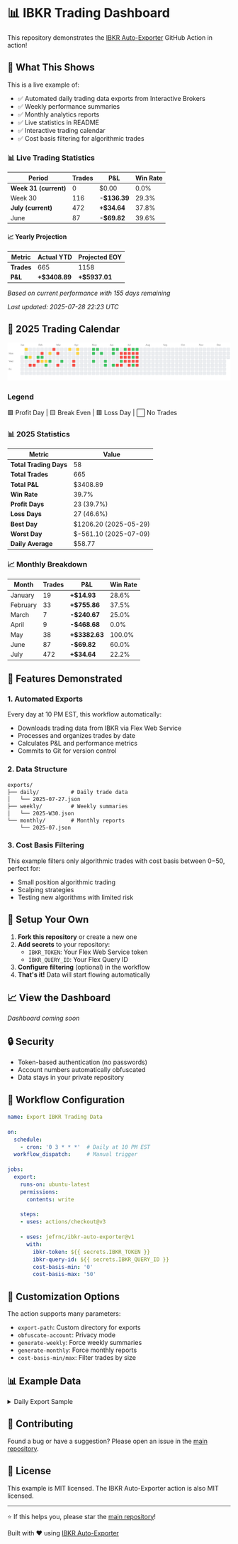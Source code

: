 # 📊 IBKR Trading Dashboard

This repository demonstrates the [IBKR Auto-Exporter](https://github.com/jefrnc/ibkr-auto-exporter) GitHub Action in action!

## 🎯 What This Shows

This is a live example of:
- ✅ Automated daily trading data exports from Interactive Brokers
- ✅ Weekly performance summaries
- ✅ Monthly analytics reports
- ✅ Live statistics in README
- ✅ Interactive trading calendar
- ✅ Cost basis filtering for algorithmic trades

<!-- STATS_START -->
### 📊 Live Trading Statistics

| Period | Trades | P&L | Win Rate |
|--------|--------|-----|----------|
| **Week 31 (current)** | 0 | $0.00 | 0.0% |
| Week 30 | 116 | **-$136.39** | 29.3% |
| **July (current)** | 472 | **+$34.64** | 37.8% |
| June | 87 | **-$69.82** | 39.6% |

#### 📈 Yearly Projection

| Metric | Actual YTD | Projected EOY |
|--------|------------|---------------|
| **Trades** | 665 | 1158 |
| **P&L** | **+$3408.89** | **+$5937.01** |

*Based on current performance with 155 days remaining*

*Last updated: 2025-07-28 22:23 UTC*
<!-- STATS_END -->

<!-- CALENDAR_START -->
## 📅 2025 Trading Calendar

![Trading Calendar](.github/assets/calendar-2025.svg)

### Legend
🟩 Profit Day | 🟨 Break Even | 🟥 Loss Day | ⬜ No Trades

### 📊 2025 Statistics

| Metric | Value |
|--------|-------|
| **Total Trading Days** | 58 |
| **Total Trades** | 665 |
| **Total P&L** | $3408.89 |
| **Win Rate** | 39.7% |
| **Profit Days** | 23 (39.7%) |
| **Loss Days** | 27 (46.6%) |
| **Best Day** | $1206.20 (2025-05-29) |
| **Worst Day** | $-561.10 (2025-07-09) |
| **Daily Average** | $58.77 |

### 📈 Monthly Breakdown

| Month | Trades | P&L | Win Rate |
|-------|--------|-----|----------|
| January | 19 | **+$14.93** | 28.6% |
| February | 33 | **+$755.86** | 37.5% |
| March | 7 | **-$240.67** | 25.0% |
| April | 9 | **-$468.68** | 0.0% |
| May | 38 | **+$3382.63** | 100.0% |
| June | 87 | **-$69.82** | 60.0% |
| July | 472 | **+$34.64** | 22.2% |

<!-- CALENDAR_END -->

## 🚀 Features Demonstrated

### 1. Automated Exports
Every day at 10 PM EST, this workflow automatically:
- Downloads trading data from IBKR via Flex Web Service
- Processes and organizes trades by date
- Calculates P&L and performance metrics
- Commits to Git for version control

### 2. Data Structure
```
exports/
├── daily/          # Daily trade data
│   └── 2025-07-27.json
├── weekly/         # Weekly summaries
│   └── 2025-W30.json
└── monthly/        # Monthly reports
    └── 2025-07.json
```

### 3. Cost Basis Filtering
This example filters only algorithmic trades with cost basis between $0-$50, perfect for:
- Small position algorithmic trading
- Scalping strategies
- Testing new algorithms with limited risk

## 🔧 Setup Your Own

1. **Fork this repository** or create a new one
2. **Add secrets** to your repository:
   - `IBKR_TOKEN`: Your Flex Web Service token
   - `IBKR_QUERY_ID`: Your Flex Query ID
3. **Configure filtering** (optional) in the workflow
4. **That's it!** Data will start flowing automatically

## 📈 View the Dashboard

*Dashboard coming soon*

## 🔒 Security

- Token-based authentication (no passwords)
- Account numbers automatically obfuscated
- Data stays in your private repository

## 📝 Workflow Configuration

```yaml
name: Export IBKR Trading Data

on:
  schedule:
    - cron: '0 3 * * *'  # Daily at 10 PM EST
  workflow_dispatch:     # Manual trigger

jobs:
  export:
    runs-on: ubuntu-latest
    permissions:
      contents: write
    
    steps:
    - uses: actions/checkout@v3
    
    - uses: jefrnc/ibkr-auto-exporter@v1
      with:
        ibkr-token: ${{ secrets.IBKR_TOKEN }}
        ibkr-query-id: ${{ secrets.IBKR_QUERY_ID }}
        cost-basis-min: '0'
        cost-basis-max: '50'
```

## 🎨 Customization Options

The action supports many parameters:
- `export-path`: Custom directory for exports
- `obfuscate-account`: Privacy mode
- `generate-weekly`: Force weekly summaries
- `generate-monthly`: Force monthly reports
- `cost-basis-min/max`: Filter trades by size

## 📊 Example Data

<details>
<summary>Daily Export Sample</summary>

```json
{
  "exportDate": "2025-07-27 16:00:00",
  "account": "U*****98",
  "date": "2025-07-27",
  "trades": [
    {
      "symbol": "AAPL",
      "side": "BUY",
      "quantity": 1,
      "price": 45.25,
      "pnl": 2.50
    }
  ],
  "summary": {
    "totalTrades": 15,
    "totalPnL": 125.75,
    "winRate": 0.73
  }
}
```
</details>

## 🤝 Contributing

Found a bug or have a suggestion? Please open an issue in the [main repository](https://github.com/jefrnc/ibkr-auto-exporter).

## 📄 License

This example is MIT licensed. The IBKR Auto-Exporter action is also MIT licensed.

---

⭐ If this helps you, please star the [main repository](https://github.com/jefrnc/ibkr-auto-exporter)!

Built with ❤️ using [IBKR Auto-Exporter](https://github.com/jefrnc/ibkr-auto-exporter)